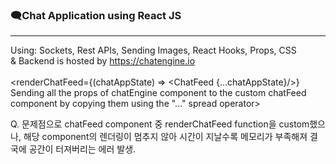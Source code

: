### 🗨️Chat Application using React JS
-----
Using: Sockets, Rest APIs, Sending Images, React Hooks, Props, CSS <br/>
& Backend is hosted by https://chatengine.io <br/>
<br/>
<renderChatFeed={(chatAppState) => <ChatFeed {...chatAppState}/>}
Sending all the props of chatEngine component to the custom chatFeed component by copying them using the "..." spread operator>

Q. 문제점으로 chatFeed component 중 renderChatFeed function을 custom했으나, 해당 component의 렌더링이 멈추지 않아 시간이 지날수록 메모리가 부족해져 결국에 공간이 터져버리는 에러 발생.
